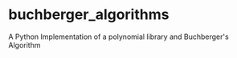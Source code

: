 buchberger_algorithms
=====================

A Python Implementation of a polynomial library and Buchberger's Algorithm
